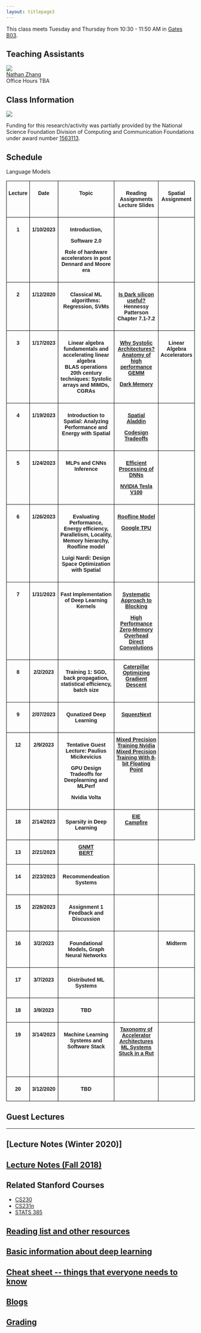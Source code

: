 ```yaml
---
layout: titlepage3
---
```


This class meets Tuesday and Thursday from 10:30 - 11:50 AM in [Gates B03](https://campus-map.stanford.edu/?id=07-450&lat=37.43011014&lng=-122.17341616&zoom=17&srch=Gates).

## Teaching Assistants

<div class="speaker-wrap">
<div class="speakerphoto">
<img src="assets/img/Nathan.png">
</div>
<div class="card">
<a class="talkdate" href="https://people.stanford.edu/stanfurd/">Nathan Zhang</a> <br>
<span class="speaker">Office Hours TBA</span> <br>
</div>
</div>

## Class Information
<img src="https://www.nsf.gov/images/logos/NSF_4-Color_bitmap_Logo_thumb.jpg">
<p>
Funding for this research/activity was partially provided by the  National Science Foundation Division of Computing and Communication Foundations under award number <a href="https://nsf.gov/awardsearch/showAward?AWD_ID=1563113&HistoricalAwards=false">1563113</a>.
</p>

## Schedule

<style type="text/css"> .tg { border-collapse:collapse; border-spacing:0; } .tg td { font-family:Arial, sans-serif; font-size:14px; padding:10px 5px; overflow:hidden; word-break:normal; border: 1px solid black; } .tg th { font-family:Arial, sans-serif; font-size:14px; font-weight:normal; padding:10px 5px; overflow:hidden; word-break:normal; } .tg td { font-weight:bold; text-align:center; vertical-align:top; } .tg td:last-child { vertical-align:top; } </style>

<table width="720" class="tg">
<tbody>
<tr>
<td width="36">
<p><strong>Lecture</strong></p>
</td>
<td width="96">
<p><strong>Date</strong></p>
</td>
<td width="294">
<p><strong>Topic</strong></p>
</td>
<td width="198">
<p><strong>Reading Assignments Lecture Slides</strong></p>
</td>
<td width="96">
<p><strong>Spatial Assignment</strong></p>
</td>
</tr>
<tr>
<td width="36">
<p>1</p>
</td>
<td width="96">
<p>1/10/2023</p>
</td>
<td width="294">
<p>Introduction,</p>
<p>Software 2.0</p>
<p>Role of hardware accelerators in post Dennard&nbsp;and Moore era</p>
</td>
<td width="198">
<p>&nbsp;</p>
</td>
<td width="96">
<p>&nbsp;</p>
</td>
</tr>
<tr>
<td width="36">
<p>2</p>
</td>
<td width="96">
<p>1/12/2020</p>
</td>
<td width="294">
<p>Classical ML algorithms: Regression, SVMs</p>
</td>
<td width="198">
<p><u><a href="https://ieeexplore.ieee.org/document/6241647/">Is Dark silicon useful?</a></u><br> Hennessy Patterson Chapter 7.1-7.2</p>
</td>
<td width="96">
<p>&nbsp;</p>
</td>
</tr>
<tr>
<td width="36">
<p>3</p>
</td>
<td width="96">
<p>1/17/2023</p>
</td>
<td width="294">
<p>Linear algebra fundamentals and accelerating linear algebra<br> BLAS operations<br> 20th century techniques: Systolic arrays and MIMDs, CGRAs</p>
</td>
<td width="198">
<p><u><a href="http://www.eecs.harvard.edu/~htk/publication/1982-kung-why-systolic-architecture.pdf">Why Systolic Architectures?</a></u><br> <u><a href="https://www.cs.utexas.edu/users/pingali/CS378/2008sp/papers/gotoPaper.pdf">Anatomy of high performance GEMM</a></u></p>
<p><u><a href="https://arxiv.org/abs/1602.04183">Dark Memory</a></u></p>
</td>
<td width="96">
<p>Linear Algebra<br> Accelerators</p>
</td>
</tr>
<tr>
<td width="36">
<p>4</p>
</td>
<td width="96">
<p>1/19/2023</p>
</td>
<td width="294">
<p>Introduction to Spatial: Analyzing Performance and Energy with Spatial</p>
</td>
<td width="198">
<p><u><a href="https://stanford-ppl.github.io/website/papers/pldi18_koeplinger.pdf">Spatial</a></u><br>
<u><a href="https://dl.acm.org/citation.cfm?id=2665689"> Aladdin </a></u>
</p>
<!-- 
<p><u><a href="https://www.cc.gatech.edu/~hadi/doc/paper/2015-tr-tabla.pdf">TABLA</a></u></p>
--> 
<p><u><a href="https://ieeexplore.ieee.org/document/6212466/">Codesign Tradeoffs</a></u></p>
</td>
<td width="96">
<p></p>
</td>
</tr>
<tr>
<td width="36">
<p>5</p>
</td>
<td width="96">
<p>1/24/2023</p>
</td>
<td width="294">
<p>MLPs and CNNs Inference</p>
</td>
<td width="198">

<p><u><a href="http://www.rle.mit.edu/eems/wp-content/uploads/2017/11/2017_pieee_dnn.pdf">Efficient Processing of DNNs</a></u><br></p>
<p><u><a href="http://images.nvidia.com/content/volta-architecture/pdf/volta-architecture-whitepaper.pdf">NVIDIA Tesla V100</a></u></p>

</td>
<td width="96">
<p></p>
</td>
</tr>
<tr>
<td width="36">
<p>6</p>
</td>
<td width="96">
<p>1/26/2023</p>
</td>
<td width="294">
<p>Evaluating Performance, Energy efficiency, Parallelism, Locality,<br> Memory hierarchy, Roofline model</p>
<p>Luigi Nardi: Design Space Optimization with Spatial</p>
</td>
<td width="198">
<p><u><a href="https://people.eecs.berkeley.edu/~kubitron/cs252/handouts/papers/RooflineVyNoYellow.pdf">Roofline Model </a> </u></p>
<p><u><a href="https://arxiv.org/pdf/1704.04760.pdf">Google TPU</a></u></p>
</td>
<td width="96">
</td>
</tr>


<tr>
<td width="36">
<p>7</p>
</td>
<td width="96">
<p>1/31/2023</p>
</td>
<td width="294">
<p>Fast Implementation of Deep Learning Kernels</p>
<p>&nbsp;</p>
</td>
<td width="198">
  <p><u><a href="https://arxiv.org/abs/1606.04209">Systematic Approach to Blocking</a></u></p>
  <p> <u><a href="https://arxiv.org/pdf/1809.10170.pdf">High Performance Zero-Memory Overhead Direct Convolutions</a></u></p>

</td>
<td width="96">
<p>&nbsp;</p>
</td>
</tr>

<tr>
<td width="36">
<p>8</p>
</td>
<td width="96">
<p>2/2/2023</p>
</td>
<td width="294">
<p>Training 1: SGD, back propagation, statistical efficiency, batch size</p>
</td>
<td width="198">
  <u><a href="https://arxiv.org/pdf/1706.00517.pdf">Caterpillar</a></u><br>
  <u><a href="http://ruder.io/optimizing-gradient-descent/"> Optimizing Gradient Descent </a></u> <br>
</td>
<td width="96">
<p></p>
</td>
</tr>


<tr>
<td width="36">
<p>9</p>
</td>
<td width="96">
<p>2/07/2023</p>
</td>
<td width="294">
<p> Qunatized Deep Learning</p>
</td>
<td width="198">
<p><u><a href="http://openaccess.thecvf.com/content_cvpr_2018_workshops/papers/w33/Gholami_SqueezeNext_Hardware-Aware_Neural_CVPR_2018_paper.pdf">SqueezNext</a></u></p>
</td>
<td width="96">
<p>&nbsp;</p>
</td>
</tr>


<tr>
<td width="36">
<p>12</p>
</td>
<td width="96">
<p>2/9/2023</p>
</td>
<td width="294">
<p> Tentative Guest Lecture: Paulius Micikevicius</p>
<p>GPU Design Tradeoffs for Deeplearning and MLPerf</p>
<p>Nvidia Volta</p>
</td>
<td width="198">
  <u><a href="https://arxiv.org/pdf/1710.03740.pdf">Mixed Precision Training Nvidia</a></u><br>
  <u><a href="https://arxiv.org/abs/1905.12334">Mixed Precision Training With 8-bit Floating Point</a></u>
</td>
<td width="96">
<p></p>
</td>
</tr>

<tr>
<td width="36">
<p>18</p>
</td>
<td width="96">
<p>2/14/2023</p>
</td>
<td width="294">
<p>Sparsity in Deep Learning</p>
</td>
<td width="198">
  <u><a href="https://arxiv.org/pdf/1602.01528.pdf">EIE</a></u> <br>
  <u><a href="https://arxiv.org/pdf/2001.03253.pdf">Campfire</a></u>
</td>
<td width="96">
<p>&nbsp;</p>
</td>
</tr>



<tr>
<td width="36">
<p>13</p>
</td>
<td width="96">
<p>2/21/2023</p>
</td>
<p>Language Models</p>
</td>
<td width="198">
<a href="https://arxiv.org/abs/1609.08144">GNMT </a> <br>
<a href="https://arxiv.org/abs/1810.04805">BERT </a> 
</td>
<td width="96">
<p>&nbsp;</p>
</td>
</tr>

<!--
<tr>
<td width="36">
<p>11</p>
</td>
<td width="96">
<p>2/11/2020</p>
</td>
<td width="294">
<p>Training 1: SGD, back propagation, statistical efficiency, batch size</p>
</td>
<td width="198">
<p>
  <u><a href="https://arxiv.org/pdf/1706.00517.pdf">Caterpillar</a></u><br>
  <u><a href="https://dl.acm.org/citation.cfm?doid=3079856.3080244">ScaleDeep</a></u><br>
  <u><a href="https://youtu.be/7XtBZ4Hsi_M">GraphCore Talk</a></u>
  </p>
</td>
<td width="96">
<p></p>
<p></p>
<p>&nbsp;</p>
</td>
</tr>

<tr>
<td width="36">
<p>8</p>
</td>
<td width="96">
<p>2/13/2020</p>
</td>
<td width="294">
<p>Guest Lecture: Yu-Hsin</p>
<p>CNN Inference</p>
</td>
<td width="198">
<p><u><a href="https://people.csail.mit.edu/emer/papers/2016.06.isca.eyeriss_architecture.pdf">Eyeriss</a></u><br> Google TPU (see lecture 5)
<br>
<u><a href="https://www.morganclaypool.com/doi/abs/10.2200/S00783ED1V01Y201706CAC041">Brooks' Book, Chapter 5</a></u>
</p>
</td>
<td width="96">
<p>&nbsp;</p>
</td>
</tr>

<tr>
<td width="36">
<p>13</p>
</td>
<td width="96">
<p>2/18/2020</p>
</td>
<td width="294">
<p>Guest Lecture: Paulius Micikevicius</p>
<p>Low Precision of Training</p>
</td>
<td width="198">
  <u><a href="https://arxiv.org/abs/1803.03383.pdf">HALP</a></u><br>
  <u><a href="https://arxiv.org/pdf/1602.01528.pdf">EIE</a></u>
</td>
<td width="96">
GEMV + Project Proposals due 11/6
  <br>
 GEMM due 11/10
<p>&nbsp;</p>
<p></p>
</td>
</tr>
-->

<tr>
<td width="36">
<p>14</p>
</td>
<td width="96">
<p>2/23/2023</p>
</td>
<td width="294">
<p>Recommendeation Systems</p>
</td>
<td width="198">

  
</td>
<td width="96">
<p>&nbsp;</p>
</td>
</tr>


<tr>
<td width="36">
<p>15</p>
</td>
<td width="96">
<p>2/28/2023</p>
</td>
<td width="294">
<p>Assignment 1 Feedback and Discussion</p>

</td>
<td width="198">

</td>
<td width="96">
<p>&nbsp;</p>
</td>
</tr>

<tr>
<td width="36">
<p>16</p>
</td>
<td width="96">
<p>3/2/2023</p>
</td>
<td width="294">
  <p>Foundational Models,  Graph Neural Networks</p>
</td>
<td width="198">
</td>
<td width="96">
<p> Midterm</p>
</td>
</tr>

<tr>
<td width="36">
<p>17</p>
</td>
<td width="96">
<p>3/7/2023</p>
</td>
<td width="294">
<p>Distributed ML Systems</p>
</td>
<td width="198">

</td>
<td width="96">
<p>&nbsp;</p>
</td>
</tr>


<tr>
<td width="36">
<p>18</p>
</td>
<td width="96">
<p>3/9/2023</p>
</td>
<td width="294">
<p>TBD</p>
</td>
<td width="198">
</td>
<td width="96">
<p>&nbsp;</p>
</td>
</tr>


<tr>
<td width="36">
<p>19</p>
</td>
<td width="96">
<p>3/14/2023</p>
</td>
<td width="294">
<p>Machine Learning Systems and Software Stack</p>
</td>
<td width="198">
<u><a href="https://pdfs.semanticscholar.org/dee4/9d30a19f392ca9d002720a554800fa16d19e.pdf"> Taxonomy of Accelerator Architectures</a></u> <br>
<u><a href="https://dl.acm.org/doi/pdf/10.1145/3317550.3321441?download=true"> ML Systems Stuck in a Rut</a></u> <br>
<p>&nbsp;</p>
</td>
<td width="96">
<p>&nbsp;</p>
</td>
</tr>


<tr>
<td width="36">
<p>20</p>
</td>
<td width="96">
<p>3/12/2020</p>
</td>
<td width="294">
<p>TBD</p>
</td>
<td width="198">
<p>&nbsp;</p>
</td>
<td width="96">
<p>&nbsp;</p>
</td>
</tr>
</tbody>
</table>

## [](#Lectures) Guest Lectures

<!--

<div class="speaker-wrap">
<div class="speakerphoto">
<img src="assets/img/kian_katanforoosh.jpg">
</div>
<div class="card">
<a class="talkdate" href="katanforoosh_lecture">Kian Katanforoosh, deeplearning.ai and Stanford University</a> <br>
<span class="speaker">From Machine Learning to Deep Learning: a computational transition</span> <br>
<span class="speakerposition">Thursday January 9, 2020</span>
</div>
</div>



<hr>

<div class="speaker-wrap">
<div class="speakerphoto">
<img src="assets/img/Luigi_Nardi.jpg">
</div>
<div class="card">
<a class="talkdate" href="esmaeilzadeh_lecture">Luigi Nardi, Lund University and Stanford University</a> <br>
<span class="speaker"> Design Space Optimization with Spatial</span> <br>
<span class="speakerposition">Thursday January 23, 2020</span>
</div>
</div>

-->

<!--

<hr>

<div class="speaker-wrap">
<div class="speakerphoto">
<img src="assets/img/Boris_Ginsburg-200x200.jpg">
</div>
<div class="card">
<a class="talkdate" href="ginsburg_lecture">Boris Ginsburg, NVIDIA</a> <br>
<span class="speaker">Generalization and Regularization of Training</span> <br>
<span class="speakerposition">Tuesday January 28, 2018</span>
</div>
</div>
-->

<!--
<hr>

<div class="speaker-wrap">
<div class="speakerphoto">
<img src="assets/img/Azalia.jpg">
</div>
<div class="card">
<a class="talkdate" href="Azalia_lecture">Azalia MirHosseini, Google Brain</a> <br>
<span class="speaker">Reinforcement Learning and Hardware Design</span> <br>
<span class="speakerposition">Thursday January 30, 2020</span>
</div>
</div>

<hr>
<div class="speaker-wrap">
<div class="speakerphoto">
<img src="assets/img/Fanny.jpg">
</div>
<div class="card">
<a class="talkdate" href="chung_lecture">Fanny Nina Paravecino, Microsoft Research</a> <br>
<span class="speaker">Real-Time AI at Cloud Scale with Project Brainwave</span> <br>
<span class="speakerposition">Tuesday February 4, 2020</span>
</div>
</div>

<hr>

<div class="speaker-wrap">
<div class="speakerphoto">
<img src="assets/img/Amir.jpg">
</div>
<div class="card">
<a class="talkdate" href="ginsburg_lecture">Amir Gholami, UC Berkeley</a> <br>
<span class="speaker">Precision and Quantized Training for Deep Learning</span> <br>
<span class="speakerposition">Thursday February 6, 2020</span>
</div>
</div>

-->

<!--

<hr>
<div class="speaker-wrap">
<div class="speakerphoto">
<img src="assets/img/TzeMeng.png">
</div>
<div class="card">
<a class="talkdate" href="ginsburg_lecture">Tze Meng Low, Carnegie Melon University</a> <br>
<span class="speaker">Fast Implementation of Deep Learning Kernels</span> <br>
<span class="speakerposition">Tuesday February 11, 2020</span>
</div>
</div>

-->

<hr>
<!--

<div class="speaker-wrap">
<div class="speakerphoto">
<img src="assets/img/paulius-200x200.jpg">
</div>
<div class="card">
<a class="talkdate" href="">Paulius Micikevicius, NVIDIA</a> <br>
<span class="speaker">GPU Design Tradeoffs for Deeplearning and MLPerf</span> <br>
<span class="speakerposition">Thursday February 13, 2020</span>
</div>
</div>
-->



<!--

<hr>
<div class="speaker-wrap">
<div class="speakerphoto">
<img src="assets/img/cliff_young.jpg">
</div>
<div class="card">
<a class="talkdate" href="young_lecture">Cliff Young, Google</a> <br>
<span class="speaker">Neural Networks Have Rebooting Computing: What Should We Reboot Next?</span> <br>
<span class="speakerposition">Tuesday February 18, 2020</span>
</div>
</div>


<hr>

<div class="speaker-wrap">
<div class="speakerphoto">
<img src="assets/img/Mohammad_Shoeybi.jpeg">
</div>
<div class="card">
<a class="talkdate" href="ginsburg_lecture">Mohammad Shoeybi, NVIDIA</a> <br>
<span class="speaker">Natural Language Processing</span> <br>
<span class="speakerposition">Thursday February 20, 2020</span>
</div>
</div>

<hr>

<div class="speaker-wrap">
<div class="speakerphoto">
<img src="assets/img/Mikhail_Smelyanskiy.JPG">
</div>
<div class="card">
<a class="talkdate" href="smelyanskiy_lecture">Mikhail Smelyanskiy, Facebook</a> <br>
<span class="speaker">AI at Facebook Datacenter Scale</span> <br>
<span class="speakerposition">Tuesday February 25, 2020</span>
</div>
</div>

<hr>
<div class="speaker-wrap">
<div class="speakerphoto">
<img src="assets/img/Boris_Ginsburg-200x200.jpg">
</div>
<div class="card">
<a class="talkdate" href="ginsburg_lecture">Boris Ginsburg, NVIDIA</a> <br>
<span class="speaker">Large Batch Training of Convolution Networks</span> <br>
<span class="speakerposition">Tuesday March 3, 2020</span>
</div>
</div>
-->

## [Lecture Notes (Winter 2020)]

## [Lecture Notes (Fall 2018)](https://drive.google.com/drive/folders/1c8m186dCagpB4_sqhaPA19-K8gBlezPk?usp=sharing)

## Related Stanford Courses

-   [CS230](http://cs230.stanford.edu/syllabus.html)
-   [CS231n](http://cs231n.github.io)
-   [STATS 385](https://stats385.github.io/)

## [Reading list and other resources](readings)

## [Basic information about deep learning](basicinfo)

## [Cheat sheet -- things that everyone needs to know](cheat_sheet)

## [Blogs](blogs)

## [Grading](grading)
